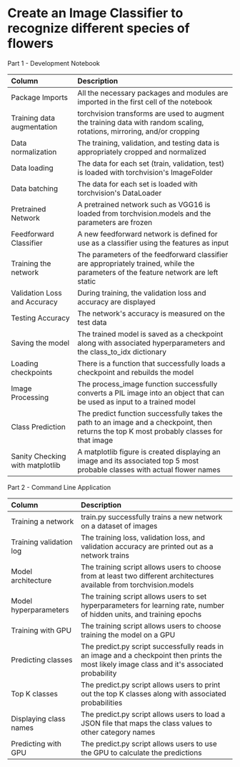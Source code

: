 # Create an Image Classifier to recognize different species of flowers

Part 1 - Development Notebook

| Column | Description |
| :--|:--|
| Package Imports | All the necessary packages and modules are imported in the first cell of the notebook |
| Training data augmentation | torchvision transforms are used to augment the training data with random scaling, rotations, mirroring, and/or cropping |
| Data normalization | The training, validation, and testing data is appropriately cropped and normalized |
| Data loading | The data for each set (train, validation, test) is loaded with torchvision's ImageFolder |
| Data batching | The data for each set is loaded with torchvision's DataLoader |
| Pretrained Network | A pretrained network such as VGG16 is loaded from torchvision.models and the parameters are frozen |
| Feedforward Classifier | A new feedforward network is defined for use as a classifier using the features as input |
| Training the network | The parameters of the feedforward classifier are appropriately trained, while the parameters of the feature network are left static |
| Validation Loss and Accuracy | During training, the validation loss and accuracy are displayed |
| Testing Accuracy | The network's accuracy is measured on the test data |
| Saving the model | The trained model is saved as a checkpoint along with associated hyperparameters and the class_to_idx dictionary |
| Loading checkpoints | There is a function that successfully loads a checkpoint and rebuilds the model |
| Image Processing | The process_image function successfully converts a PIL image into an object that can be used as input to a trained model |
| Class Prediction | The predict function successfully takes the path to an image and a checkpoint, then returns the top K most probably classes for that image |
| Sanity Checking with matplotlib | A matplotlib figure is created displaying an image and its associated top 5 most probable classes with actual flower names |

Part 2 - Command Line Application

| Column | Description |
| :--|:--|
| Training a network | train.py successfully trains a new network on a dataset of images |
| Training validation log | The training loss, validation loss, and validation accuracy are printed out as a network trains |
| Model architecture | The training script allows users to choose from at least two different architectures available from torchvision.models |
| Model hyperparameters | The training script allows users to set hyperparameters for learning rate, number of hidden units, and training epochs |
| Training with GPU | The training script allows users to choose training the model on a GPU |
| Predicting classes | The predict.py script successfully reads in an image and a checkpoint then prints the most likely image class and it's associated probability |
| Top K classes | The predict.py script allows users to print out the top K classes along with associated probabilities |
| Displaying class names | The predict.py script allows users to load a JSON file that maps the class values to other category names |
| Predicting with GPU | The predict.py script allows users to use the GPU to calculate the predictions |
 
